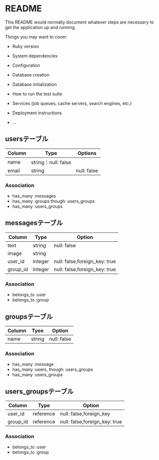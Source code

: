 # README

This README would normally document whatever steps are necessary to get the
application up and running.

Things you may want to cover:

* Ruby version

* System dependencies

* Configuration

* Database creation

* Database initialization

* How to run the test suite

* Services (job queues, cache servers, search engines, etc.)

* Deployment instructions

* ...

## usersテーブル

|Column|Type|Options|
|------|----|-------|
|name|string｜null: false|
|email|string|null: false|

### Association
- has_many :messages
- has_many :groups though: users_groups
- has_many :users_groups

## messagesテーブル

|Column|Type|Option|
|------|----|------|
|text|string|null: false|
|image|string| |
|user_id|integer|null: false,foreign_key: true|
|group_id|integer|null: false,foreign_key: true|

### Association
- belongs_to :user
- belongs_to :group 

## groupsテーブル

|Column|Tyoe|Option|
|------|----|------|
|name|string|null: false|

### Association
- has_many :message
- has_many :users, though: users_groups
- has_many :users_groups

## users_groupsテーブル
|Column|Type|Option|
|------|----|------|
|user_id|reference|null: false,foreign_key|
|group_id|reference|null: false,foreign_key: true|

### Association

- belongs_to :user
- belongs_to :group